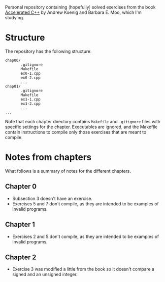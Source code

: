 Personal repository containing (hopefully) solved exercises from the book [Accelerated
C++](http://www.amazon.com/Accelerated-C-Practical-Programming-Example/dp/020170353X)
by Andrew Koenig and Barbara E. Moo, which I'm studying.

Structure
=========
The repository has the following structure:

    chap00/
           .gitignore
           Makefile
           ex0-1.cpp
           ex0-2.cpp
           ...
    chap01/
           .gitignore
           Makefile
           ex1-1.cpp
           ex1-2.cpp
           ...
    ...

Note that each chapter directory contains `Makefile` and `.gitignore` files
with specific settings for the chapter. Executables are ignored, and the
Makefile contain instructions to compile only those exercises that are meant to
compile.

Notes from chapters
===================
What follows is a summary of notes for the different chapters.

Chapter 0
---------
*   Subsection 3 doesn't have an exercise.
*   Exercises 5 and 7 don't compile, as they are intended to be examples of
    invalid programs.

Chapter 1
---------
*   Exercises 2 and 5 don't compile, as they are intended to be examples of
    invalid programs.

Chapter 2
---------
*   Exercise 3 was modified a little from the book so it doesn't compare a
    signed and an unsigned integer.

<!--- vim: set formatoptions+=t -->
